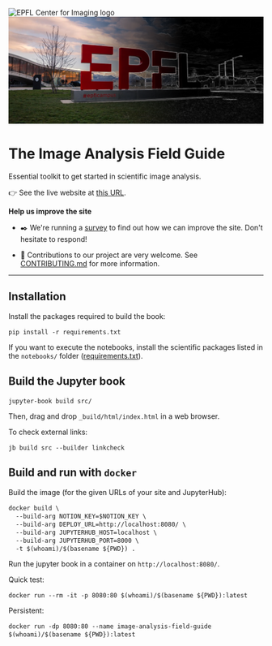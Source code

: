 ![EPFL Center for Imaging logo](https://imaging.epfl.ch/resources/logo-for-gitlab.svg)
![screenshot](./src/images/epfl.png)
# The Image Analysis Field Guide

Essential toolkit to get started in scientific image analysis.

👉 See the live website at [this URL](https://imaging.epfl.ch/field-guide/).

**Help us improve the site**

- ✒️ We're running a [survey](https://forms.gle/toHAP2ydydXBCndGA) to find out how we can improve the site. Don't hesitate to respond!

- 🤝 Contributions to our project are very welcome. See [CONTRIBUTING.md](./CONTRIBUTING.md) for more information.

-------------------------

## Installation

Install the packages required to build the book:

```
pip install -r requirements.txt
```

If you want to execute the notebooks, install the scientific packages listed in the `notebooks/` folder ([requirements.txt](src/sections/exploring_further/notebook_case_studies/notebooks/requirements.txt)).

## Build the Jupyter book

```
jupyter-book build src/
```

Then, drag and drop `_build/html/index.html` in a web browser.

To check external links:

```
jb build src --builder linkcheck
```

## Build and run with `docker`

Build the image (for the given URLs of your site and JupyterHub):

```
docker build \
  --build-arg NOTION_KEY=$NOTION_KEY \
  --build-arg DEPLOY_URL=http://localhost:8080/ \
  --build-arg JUPYTERHUB_HOST=localhost \
  --build-arg JUPYTERHUB_PORT=8000 \
  -t $(whoami)/$(basename ${PWD}) .
```

Run the jupyter book in a container on `http://localhost:8080/`.

Quick test:

```
docker run --rm -it -p 8080:80 $(whoami)/$(basename ${PWD}):latest
```

Persistent:

```
docker run -dp 8080:80 --name image-analysis-field-guide $(whoami)/$(basename ${PWD}):latest
```